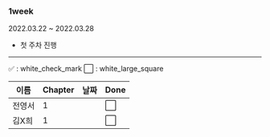 ###  1week

2022.03.22 ~ 2022.03.28

 - 첫 주차 진행

------

:white_check_mark: : white_check_mark   :white_large_square: : white_large_square

| 이름   | Chapter | 날짜 | Done                 |
| ------ | ------- | ---- | -------------------- |
| 전영서 | 1       |      | :white_large_square: |
| 김X희  | 1       |      | :white_large_square: |



